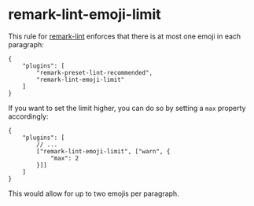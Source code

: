 # remark-lint-emoji-limit

This rule for [remark-lint][] enforces that there is at most one emoji in
each paragraph:

```
{
    "plugins": [
        "remark-preset-lint-recommended",
        "remark-lint-emoji-limit"
    ]
}
```

If you want to set the limit higher, you can do so by setting a `max` property
accordingly:

```
{
    "plugins": [
        // ...
        ["remark-lint-emoji-limit", ["warn", {
            "max": 2
        }]]
    ]
}
```

This would allow for up to two emojis per paragraph.

[remark-lint]: https://github.com/wooorm/remark-lint
